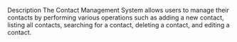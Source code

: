 Description
The Contact Management System allows users to manage their contacts by performing various operations such as adding a new contact, listing all contacts, searching for a contact, deleting a contact, and editing a contact.
